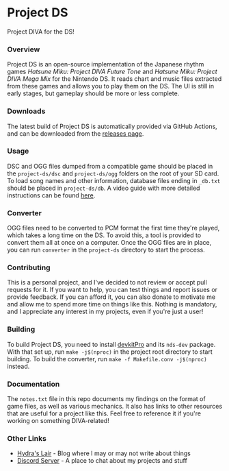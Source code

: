 # Project DS
Project DIVA for the DS!

### Overview
Project DS is an open-source implementation of the Japanese rhythm games *Hatsune Miku: Project DIVA Future Tone* and
*Hatsune Miku: Project DIVA Mega Mix* for the Nintendo DS. It reads chart and music files extracted from these games and
allows you to play them on the DS. The UI is still in early stages, but gameplay should be more or less complete.

### Downloads
The latest build of Project DS is automatically provided via GitHub Actions, and can be downloaded from the
[releases page](https://github.com/Hydr8gon/Project-DS/releases).

### Usage
DSC and OGG files dumped from a compatible game should be placed in the `project-ds/dsc` and `project-ds/ogg` folders on
the root of your SD card. To load song names and other information, database files ending in `_db.txt` should be placed
in `project-ds/db`. A video guide with more detailed instructions can be found
[here](https://www.youtube.com/watch?v=ZQ4uYyCW7aA).

### Converter
OGG files need to be converted to PCM format the first time they're played, which takes a long time on the DS. To avoid
this, a tool is provided to convert them all at once on a computer. Once the OGG files are in place, you can run
`converter` in the `project-ds` directory to start the process.

### Contributing
This is a personal project, and I've decided to not review or accept pull requests for it. If you want to help, you can
test things and report issues or provide feedback. If you can afford it, you can also donate to motivate me and allow me
to spend more time on things like this. Nothing is mandatory, and I appreciate any interest in my projects, even if
you're just a user!

### Building
To build Project DS, you need to install [devkitPro](https://devkitpro.org/wiki/Getting_Started) and its `nds-dev`
package. With that set up, run `make -j$(nproc)` in the project root directory to start building. To build the
converter, run `make -f Makefile.conv -j$(nproc)` instead.

### Documentation
The `notes.txt` file in this repo documents my findings on the format of game files, as well as various mechanics. It
also has links to other resources that are useful for a project like this. Feel free to reference it if you're working
on something DIVA-related!

### Other Links
* [Hydra's Lair](https://hydr8gon.github.io) - Blog where I may or may not write about things
* [Discord Server](https://discord.gg/JbNz7y4) - A place to chat about my projects and stuff

